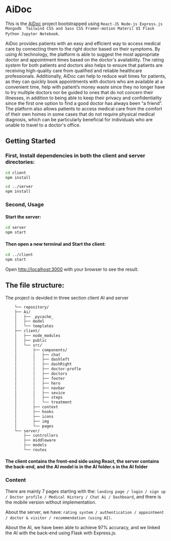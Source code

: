 # AiDoc

This is the [AiDoc](https://github.com/MehidGN/IWD23-hackathon)  project bootstrapped using `React-JS Node-js Express.js Mongodb  Tailwind CSS and Sass CSS Framer-motion Materil UI Flask Python Jupyter Notebook`.


AiDoc provides patients with an easy and efficient way to access medical care by connecting them to the right doctor based on their symptoms. By using AI technology, the platform is able to suggest the most appropriate doctor and appointment times based on the doctor's availability. The rating system for both patients and doctors also helps to ensure that patients are receiving high-quality care from qualified and reliable healthcare professionals.
Additionally, AiDoc can help to reduce wait times for patients, as they can quickly book appointments with doctors who are available at a convenient time, help with patient’s money waste since they no longer have to try multiple doctors nor be guided to ones that do not concern their illnesses, in addition to being able to keep their privacy and confidentiality since the first one option to find a good doctor has always been “a friend”. 
The platform also allows patients to access medical care from the comfort of their own homes in some cases that do not require physical medical diagnosis, which can be particularly beneficial for individuals who are unable to travel to a doctor's office.
## Getting Started

### First, Install dependencies in both the client and server directories:

```bash
cd client
npm install
```

```bash
cd ../server
npm install
```

### Second, Usage

#### Start the server:

```bash
cd server
npm start
```
#### Then open a new terminal and Start the client:
```bash
cd ../client
npm start
```

Open [http://localhost:3000](http://localhost:3000) with your browser to see the result.

## The file structure:

The project is devided in three section client AI and server

```bash
    └── repository/
    ├── Ai/
    │   ├── _pycache_
    │   ├── model
    │   └── templates
    ├── client/
    │   ├── node_modules
    │   ├── public
    │   └── src/
    │       ├── components/
    │       │   ├── chat
    │       │   ├── dashleft
    │       │   ├── dashRight
    │       │   ├── doctor-profle
    │       │   ├── doctors
    │       │   ├── footer
    │       │   ├── hero
    │       │   ├── navbar
    │       │   ├── sevice
    │       │   ├── steps
    │       │   └── treatment
    │       ├── context
    │       ├── hooks
    │       ├── icons
    │       ├── img
    │       └── pages
    └── server/
        ├── controllers
        ├── middleware
        ├── models
        └── routes
```

#### The client contains the front-end side using React, the server contains the back-end, and the AI model is in the AI folder.s in the AI folder

### Content

There are mainly 7 pages starting with the: `landing page / login / sign up / Doctor profile / Medical History / Chat Ai / Dashboard`, and there is the mobile version without implementation.

About the server, we have: `rating system / authentication / appointment / doctor & visitor / recommendation (using AI)`.

About the AI, we have been able to achieve 97% accuracy, and we linked the AI with the back-end using Flask with Express.js.